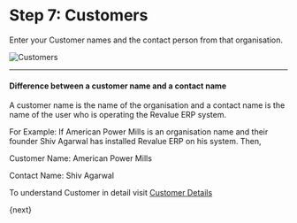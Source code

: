 # Step 7: Customers

Enter your Customer names and the contact person from that organisation.


<img alt="Customers" class="screenshot"
src="{{docs_base_url}}/assets/img/setup-wizard/step-8.png">

---

#### Difference between a customer name and a contact name

A customer name is the name of the organisation and a contact name is the name of the user who is operating the Revalue ERP system.

For Example: If American Power Mills is an organisation name and their founder Shiv Agarwal has installed Revalue ERP on his system. Then,

Customer Name: American Power Mills

Contact Name:  Shiv Agarwal

To understand Customer in detail visit [Customer Details]({{docs_base_url}}/user/manual/en/CRM/customer.html)

{next}
